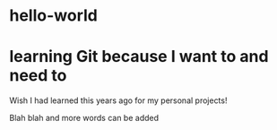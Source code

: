 # hello-world

# learning Git because I want to and need to
Wish I had learned this years ago for my personal projects!

Blah blah and more words can be added
